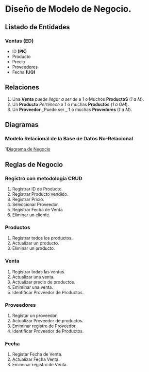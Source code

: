 # Diseño de Modelo de Negocio.

## Listado de Entidades

### Ventas **(ED)**

- ID **(PK)**
- Producto
- Precio
- Proveedores
- Fecha **(UQ)**

## Relaciones

1. Una **Venta** _puede llegar a ser de_ a 1 o Muchos **ProductoS** (_1 a M_).
1. Un **Producto** _Pertenece_ a 1 o muchas **Productos** (_1 a OM_).
1. Un **Proveedor** _Puede ser _ 1 o muchas **Provedores** (_1 a M_).

## Diagramas

### Modelo Relacional de la Base de Datos No-Relacional

1[Diagrama de Negocio](./Diagrama%20-%20Modelo%20de%20Negocio.png)

## Reglas de Negocio

### Registro con metodología CRUD

1. Registrar ID de Producto.
1. Registrar Producto vendido.
1. Registrar Pricio.
1. Seleccionar Proveedor.
1. Registrar Fecha de Venta
1. Eliminar un cliente.

### Productos

1. Registrar todos los productos.
1. Actualizar un producto.
1. Eliminar un producto.

### Venta

1. Registrar todas las ventas.
1. Actualizar una venta.
1. Actualizar precio de productos.
1. Emiminar una venta.
1. Identificar Proveedor de Productos.

### Proveedores

1. Registar un proveedor.
1. Actualizar Proveedor de productos.
1. Emiminar registro de Proveedor.
1. Identificar Proveedor de Productos.

### Fecha

1. Registar Fecha de Venta.
1. Actualizar Fecha Venta.
1. Emiminar registro de Venta.
